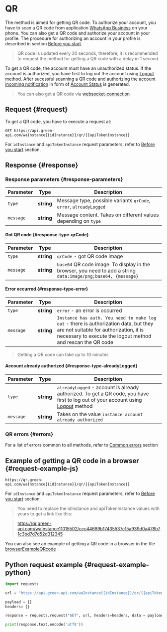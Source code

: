 # QR

The method is aimed for getting QR code. 
To authorize your account, you have to scan a QR code from application [WhatsApp Business](https://www.whatsapp.com/business/) on your phone.
You can also get a QR code and authorize your account in your profile. The procedure for authorizing an account in your profile is described in section [Before you start](../../before-start.md#qr).

> QR code is updated every 20 seconds, therefore, it is recommended to request the method for getting a QR code with a delay in 1 second.

To get a QR code, the account must have an unauthorized status. If the account is authorized, you have first to log out the account using [Logout](Logout.md) method.
After sucessful scanning a QR code and authorizing the account [incoming notification](../receiving/index.md) in form of [Account Status](../receiving/notifications-format/StateInstanceChanged.md) is generated.

> You can also get a QR code via [websocket-connection](Scanqrcode.md) 

## Request {#request}

To get a QR code, you have to execute a request at:
```
GET https://api.green-api.com/waInstance{{idInstance}}/qr/{{apiTokenInstance}}
```

For `idInstance` and `apiTokenInstance` request parameters, refer to [Before you start](../../before-start.md#parameters) section.


## Response {#response}

### Response parameters {#response-parameters}

Parameter | Type |  Description
----- | ----- | ----- 
`type` | **string** | Message type, possible variants `qrCode`, `error`, `alreadyLogged`
`message` | **string** | Message content. Takes on different values depending on `type`


#### Got QR code {#response-type-qrCode}

Parameter | Type |  Description
----- | ----- | ----- 
`type` | **string** | `qrCode` - got QR code image
`message` | **string** | `base64` QR code image. To display in the browser, you need to add a string `data:image/png;base64, {message}`


#### Error occurred {#response-type-error}

Parameter | Type |  Description
----- | ----- | ----- 
`type` | **string** | `error` - an error is occurred
`message` | **string** | `Instance has auth. You need to make log out` - there is authorization data, but they are not suitable for authorization, it is necessary to execute the logout method and rescan the QR code

> Getting a QR code can take up to 10 minutes

#### Account already authorized {#response-type-alreadyLogged}

Parameter | Type |  Description
----- | ----- | ----- 
`type` | **string** | `alreadyLogged` - account is already authorized. To get a QR code, you have first to log out of your account using [Logout](Logout.md) method
`message` | **string** | Takes on the value `instance account already authorized`


### QR errors {#errors}

For a list of errors common to all methods, refer to [Common errors](../common-errors.md) section

## Example of getting a QR code in a browser {#request-example-js}

```
https://qr.green-api.com/waInstance{{idInstance}}/qr/{{apiTokenInstance}}
```

For `idInstance` and `apiTokenInstance` request parameters, refer to [Before you start](../../before-start.md#parameters) section.

> You need to replace the idInstance and apiTokenInstance values with yours to get a link like this:

> https://qr.green-api.com/waInstance11015502/ccc44689b17435537c15a939d0a478b71c3bd7d7d52d312345

You can also see an example of getting a QR code in a browser in the file [browserExampleQRcode](https://github.com/green-api/whatsapp-api-client/blob/master/examples/browserExampleQRCode.html) 

## Python request example  {#request-example-python}

```python
import requests

url = "https://api.green-api.com/waInstance{{idInstance}}/qr/{{apiTokenInstance}}"

payload = {}
headers= {}

response = requests.request("GET", url, headers=headers, data = payload)

print(response.text.encode('utf8'))
```
